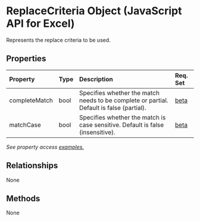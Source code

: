 # ReplaceCriteria Object (JavaScript API for Excel)

Represents the replace criteria to be used.

## Properties

| Property	   | Type	|Description| Req. Set|
|:---------------|:--------|:----------|:----|
|completeMatch|bool|Specifies whether the match needs to be complete or partial. Default is false (partial).|[beta](../requirement-sets/excel-api-requirement-sets.md)|
|matchCase|bool|Specifies whether the match is case sensitive. Default is false (insensitive).|[beta](../requirement-sets/excel-api-requirement-sets.md)|

_See property access [examples.](#property-access-examples)_

## Relationships
None


## Methods
None

